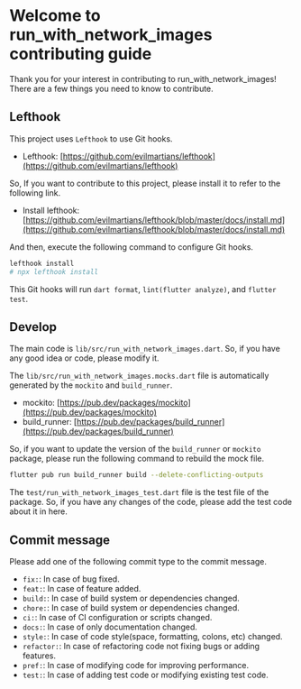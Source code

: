 # Welcome to run_with_network_images contributing guide

Thank you for your interest in contributing to run_with_network_images! There are a few things you need to know to contribute.

## Lefthook

This project uses `Lefthook` to use Git hooks.

- Lefthook: [https://github.com/evilmartians/lefthook](https://github.com/evilmartians/lefthook)

So, If you want to contribute to this project, please install it to refer to the following link.

- Install lefthook: [https://github.com/evilmartians/lefthook/blob/master/docs/install.md](https://github.com/evilmartians/lefthook/blob/master/docs/install.md)

And then, execute the following command to configure Git hooks.

```bash
lefthook install
# npx lefthook install
```

This Git hooks will run `dart format`, `lint(flutter analyze)`, and `flutter test`.

## Develop

The main code is `lib/src/run_with_network_images.dart`. So, if you have any good idea or code, please modify it.

The `lib/src/run_with_network_images.mocks.dart` file is automatically generated by the `mockito` and `build_runner`.

- mockito: [https://pub.dev/packages/mockito](https://pub.dev/packages/mockito)
- build_runner: [https://pub.dev/packages/build_runner](https://pub.dev/packages/build_runner)

So, if you want to update the version of the `build_runner` or `mockito` package, please run the following command to rebuild the mock file.

```bash
flutter pub run build_runner build --delete-conflicting-outputs
```

The `test/run_with_network_images_test.dart` file is the test file of the package. So, if you have any changes of the code, please add the test code about it in here.

## Commit message

Please add one of the following commit type to the commit message.

- `fix:`: In case of bug fixed.
- `feat:`: In case of feature added.
- `build:`: In case of build system or dependencies changed.
- `chore:`: In case of build system or dependencies changed.
- `ci:`: In case of CI configuration or scripts changed.
- `docs:`: In case of only documentation changed.
- `style:`: In case of code style(space, formatting, colons, etc) changed.
- `refactor:`: In case of refactoring code not fixing bugs or adding features.
- `pref:`: In case of modifying code for improving performance.
- `test:`: In case of adding test code or modifying existing test code.
